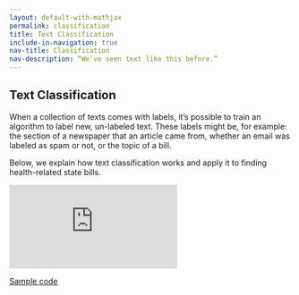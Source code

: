```yaml
---
layout: default-with-mathjax
permalink: classification
title: Text Classification
include-in-navigation: true
nav-title: Classification
nav-description: “We’ve seen text like this before.”
---
```


## Text Classification

When a collection of texts comes with labels, it’s possible to train an algorithm to label new, un-labeled text. These labels might be, for example: the section of a newspaper that an article came from, whether an email was labeled as spam or not, or the topic of a bill.

Below, we explain how text classification works and apply it to finding health-related state bills.

<div class="slideshow-container">
  <div class="iframe-wrapper">
    <iframe src="https://docs.google.com/presentation/d/e/2PACX-1vQNYRxKq8IpIMulZcmuqYSMuh-bMaHfdVxMW1MTHA3cne7TCbfJKy5M4kukQEJeuOim4w6rAVD5q5T5/embed?start=false&loop=false&delayms=10000" frameborder="0" allowfullscreen="true" mozallowfullscreen="true" webkitallowfullscreen="true"></iframe>
  </div>
</div>

[Sample code](https://github.com/datakind/NLP_Social_Sector/blob/master/notebooks/Openstates_Classifier_Demo.ipynb)


